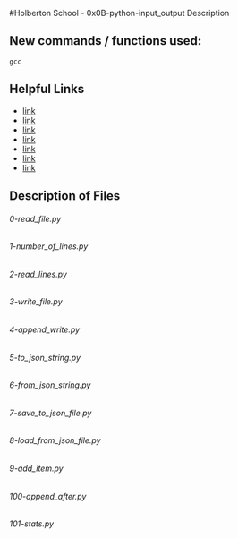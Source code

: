 #Holberton School - 0x0B-python-input_output
Description

## New commands / functions used:
``gcc``

## Helpful Links
* [link](https://docs.python.org/3.4/tutorial/inputoutput.html#reading-and-writing-files)
* [link](https://docs.python.org/3.4/tutorial/errors.html#predefined-clean-up-actions)
* [link](http://www.diveintopython3.net/files.html)
* [link](https://docs.python.org/3.4/library/json.html)
* [link](https://www.youtube.com/watch?v=EukxMIsNeqU)
* [link](https://twitter.com/dogonthecircuit)
* [link](https://automatetheboringstuff.com/)

## Description of Files
<h6>0-read_file.py</h6>

<h6>1-number_of_lines.py</h6>

<h6>2-read_lines.py</h6>

<h6>3-write_file.py</h6>

<h6>4-append_write.py</h6>

<h6>5-to_json_string.py</h6>

<h6>6-from_json_string.py</h6>

<h6>7-save_to_json_file.py</h6>

<h6>8-load_from_json_file.py</h6>

<h6>9-add_item.py</h6>

<h6>100-append_after.py</h6>

<h6>101-stats.py</h6>

